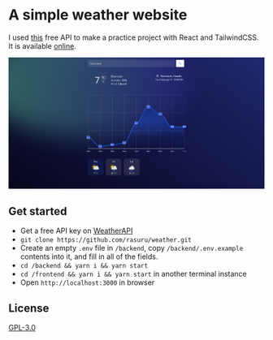 # A simple weather website

I used [this](https://weatherapi.com) free API to make a practice project with React and TailwindCSS. It is available [online](https://rasuru-weather.herokuapp.com/).

![Desktop screenshot](screenshots/desktop.png)

## Get started

- Get a free API key on [WeatherAPI](https://weatherapi.com)
- `git clone https://github.com/rasuru/weather.git`
- Create an empty `.env` file in `/backend`, copy `/backend/.env.example` contents into it, and fill in all of the fields.
- `cd /backend && yarn i && yarn start`
- `cd /frontend && yarn i && yarn start` in another terminal instance
- Open `http://localhost:3000` in browser

## License

[GPL-3.0](https://opensource.org/licenses/GPL-3.0)
